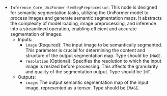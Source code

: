 - `Inference_Core_UniFormer-SemSegPreprocessor`: This node is designed for semantic segmentation tasks, utilizing the UniFormer model to process images and generate semantic segmentation maps. It abstracts the complexity of model loading, image preprocessing, and inference into a streamlined operation, enabling efficient and accurate segmentation of images.
    - Inputs:
        - `image` (Required): The input image to be semantically segmented. This parameter is crucial for determining the content and structure of the output segmentation map. Type should be `IMAGE`.
        - `resolution` (Optional): Specifies the resolution to which the input image is resized before processing. This affects the granularity and quality of the segmentation output. Type should be `INT`.
    - Outputs:
        - `image`: The output semantic segmentation map of the input image, represented as a tensor. Type should be `IMAGE`.
